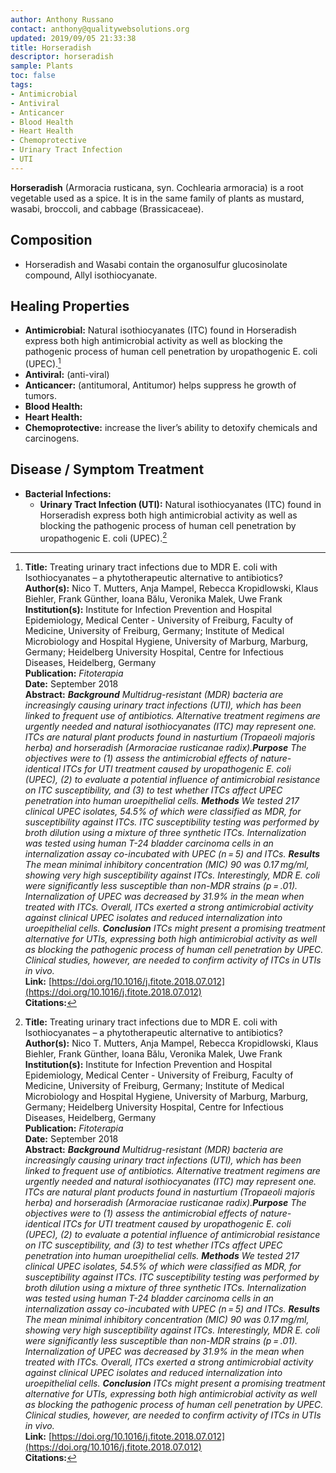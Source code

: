 ```yaml
---
author: Anthony Russano
contact: anthony@qualitywebsolutions.org
updated: 2019/09/05 21:33:38
title: Horseradish
descriptor: horseradish
sample: Plants
toc: false
tags:
- Antimicrobial
- Antiviral
- Anticancer
- Blood Health
- Heart Health
- Chemoprotective
- Urinary Tract Infection
- UTI
---
```

**Horseradish** (Armoracia rusticana, syn. Cochlearia armoracia) is a root vegetable used as a spice.  It is in the same family of plants as mustard, wasabi, broccoli, and cabbage (Brassicaceae).<!--more-->

## Composition
- Horseradish and Wasabi contain the organosulfur glucosinolate compound, Allyl isothiocyanate.

## Healing Properties
- **Antimicrobial:** Natural isothiocyanates (ITC) found in Horseradish express both high antimicrobial activity as well as blocking the pathogenic process of human cell penetration by uropathogenic E. coli (UPEC).[^1]
- **Antiviral:** (anti-viral)
- **Anticancer:** (antitumoral, Antitumor) helps suppress he growth of tumors.
- **Blood Health:**
- **Heart Health:**
- **Chemoprotective:** increase the liver’s ability to detoxify chemicals and carcinogens.

## Disease / Symptom Treatment
- **Bacterial Infections:**
    - **Urinary Tract Infection (UTI):** Natural isothiocyanates (ITC) found in Horseradish express both high antimicrobial activity as well as blocking the pathogenic process of human cell penetration by uropathogenic E. coli (UPEC).[^1]

[^1]: **Title:** Treating urinary tract infections due to MDR E. coli with Isothiocyanates – a phytotherapeutic alternative to antibiotics?<br>**Author(s):** Nico T. Mutters, Anja Mampel, Rebecca Kropidlowski, Klaus Biehler, Frank Günther, Ioana Bălu, Veronika Malek, Uwe Frank<br>**Institution(s):** Institute for Infection Prevention and Hospital Epidemiology, Medical Center - University of Freiburg, Faculty of Medicine, University of Freiburg, Germany; Institute of Medical Microbiology and Hospital Hygiene, University of Marburg, Marburg, Germany; Heidelberg University Hospital, Centre for Infectious Diseases, Heidelberg, Germany<br>**Publication:** <i>Fitoterapia</i><br>**Date:** September 2018<br>**Abstract:** <i>**Background** Multidrug-resistant (MDR) bacteria are increasingly causing urinary tract infections (UTI), which has been linked to frequent use of antibiotics. Alternative treatment regimens are urgently needed and natural isothiocyanates (ITC) may represent one. ITCs are natural plant products found in nasturtium (Tropaeoli majoris herba) and horseradish (Armoraciae rusticanae radix).**Purpose** The objectives were to (1) assess the antimicrobial effects of nature-identical ITCs for UTI treatment caused by uropathogenic E. coli (UPEC), (2) to evaluate a potential influence of antimicrobial resistance on ITC susceptibility, and (3) to test whether ITCs affect UPEC penetration into human uroepithelial cells. **Methods** We tested 217 clinical UPEC isolates, 54.5% of which were classified as MDR, for susceptibility against ITCs. ITC susceptibility testing was performed by broth dilution using a mixture of three synthetic ITCs. Internalization was tested using human T-24 bladder carcinoma cells in an internalization assay co-incubated with UPEC (n = 5) and ITCs. **Results** The mean minimal inhibitory concentration (MIC) 90 was 0.17 mg/ml, showing very high susceptibility against ITCs. Interestingly, MDR E. coli were significantly less susceptible than non-MDR strains (p = .01). Internalization of UPEC was decreased by 31.9% in the mean when treated with ITCs. Overall, ITCs exerted a strong antimicrobial activity against clinical UPEC isolates and reduced internalization into uroepithelial cells. **Conclusion** ITCs might present a promising treatment alternative for UTIs, expressing both high antimicrobial activity as well as blocking the pathogenic process of human cell penetration by UPEC. Clinical studies, however, are needed to confirm activity of ITCs in UTIs in vivo.</i><br>**Link:** [https://doi.org/10.1016/j.fitote.2018.07.012](https://doi.org/10.1016/j.fitote.2018.07.012)<br>**Citations:**   